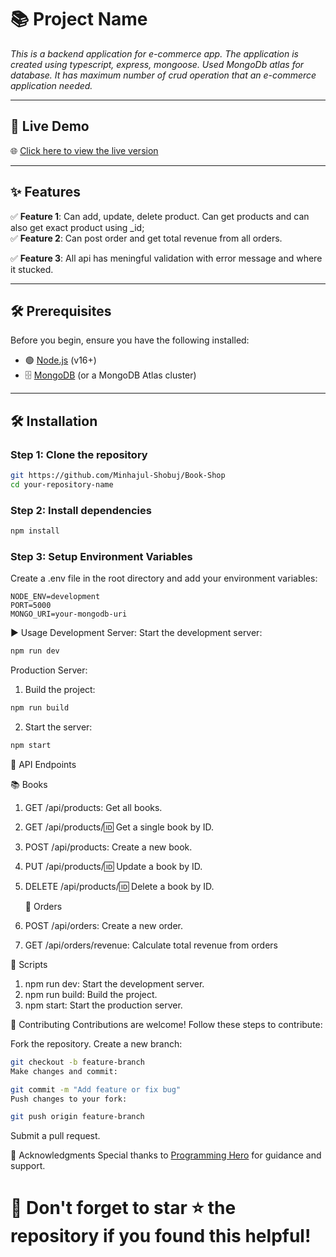 # 📚 Project Name

_This is a backend application for e-commerce app. The application is created using typescript, express, mongoose. Used MongoDb atlas for database. It has maximum number of crud operation that an e-commerce application needed._

---

## 🚀 Live Demo

🌐 [Click here to view the live version](https://book-shop-steel.vercel.app/)

---

## ✨ Features

✅ **Feature 1**: Can add, update, delete product. Can get products and can also get exact product using \_id;  
✅ **Feature 2**: Can post order and get total revenue from all orders.

✅ **Feature 3**: All api has meningful validation with error message and where it stucked.

---

## 🛠️ Prerequisites

Before you begin, ensure you have the following installed:

- 🟢 [Node.js](https://nodejs.org/) (v16+)
- 🗄️ [MongoDB](https://www.mongodb.com/) (or a MongoDB Atlas cluster)

---

## 🛠️ Installation

### Step 1: Clone the repository

```bash
git https://github.com/Minhajul-Shobuj/Book-Shop
cd your-repository-name

```

### Step 2: Install dependencies

```bash
npm install

```

### Step 3: Setup Environment Variables

Create a .env file in the root directory and add your environment variables:

```
NODE_ENV=development
PORT=5000
MONGO_URI=your-mongodb-uri

```

▶️ Usage
Development Server:
Start the development server:

```bash
npm run dev
```

Production Server:

1. Build the project:

```bash
npm run build
```

2. Start the server:

```bash
npm start
```

📖 API Endpoints

📚 Books

1. GET /api/products: Get all books.
2. GET /api/products/:id: Get a single book by ID.
3. POST /api/products: Create a new book.
4. PUT /api/products/:id: Update a book by ID.
5. DELETE /api/products/:id: Delete a book by ID.

   🛒 Orders

6. POST /api/orders: Create a new order.
7. GET /api/orders/revenue: Calculate total revenue from orders

🔧 Scripts

1. npm run dev: Start the development server.
2. npm run build: Build the project.
3. npm start: Start the production server.

🤝 Contributing
Contributions are welcome! Follow these steps to contribute:

Fork the repository.
Create a new branch:

```bash
git checkout -b feature-branch
Make changes and commit:
```

```bash
git commit -m "Add feature or fix bug"
Push changes to your fork:
```

```bash
git push origin feature-branch
```

Submit a pull request.

🙏 Acknowledgments
Special thanks to [Programming Hero](https://github.com/ProgrammingHero1) for guidance and support.

<H1>🌟 Don't forget to star ⭐ the repository if you found this helpful!</H1>
